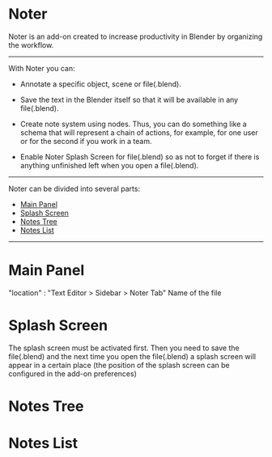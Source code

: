 # Noter 
Noter is an add-on created to increase productivity in Blender by organizing the workflow.

---

With Noter you can:

* Annotate a specific object,  scene or file(.blend).

* Save the text in the Blender itself so that it will be available in any file(.blend).

* Create note system using nodes. Thus, you can do something like a schema that will represent a chain of actions, for example, for one user or for the second if you work in a team.

* Enable Noter Splash Screen for file(.blend) so as not to forget if there is anything unfinished left when you open a file(.blend).

---

Noter can be divided into several parts:

* <a href="#main_panel">Main Panel</a>
* <a href="#splash_screen">Splash Screen</a>
* <a href="#notes_tree">Notes Tree</a>
* <a href="#notes_list">Notes List</a>

---

# <a name="main_panel">Main Panel</a>
"location" : "Text Editor > Sidebar > Noter Tab"
Name of the file 

# <a name="splash_screen">Splash Screen</a>
The splash screen must be activated first. Then you need to save the file(.blend) and the next time you open the file(.blend) a splash screen will appear in a certain place (the position of the splash screen can be configured in the add-on preferences)

# <a name="notes_tree">Notes Tree</a>

# <a name="notes_list">Notes List</a>










